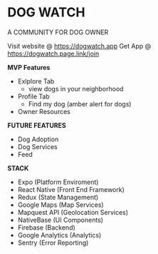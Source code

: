 # DOG WATCH
A COMMUNITY FOR DOG OWNER

Visit website @ https://dogwatch.app
Get App @ https://dogwatch.page.link/join

**MVP Features**
- Exlplore Tab
  - view dogs in your neighborhood
- Profile Tab
  - Find my dog (amber alert for dogs)
- Owner Resources

  
**FUTURE FEATURES**
- Dog Adoption
- Dog Services
- Feed 

**STACK**
- Expo (Platform Enviroment)
- React Native (Front End Framework)
- Redux (State Management)
- Google Maps (Map Services)
- Mapquest API (Geolocation Services)
- NativeBase (UI Components)
- Firebase (Backend)
- Google Analytics (Analytics)
- Sentry (Error Reporting)
